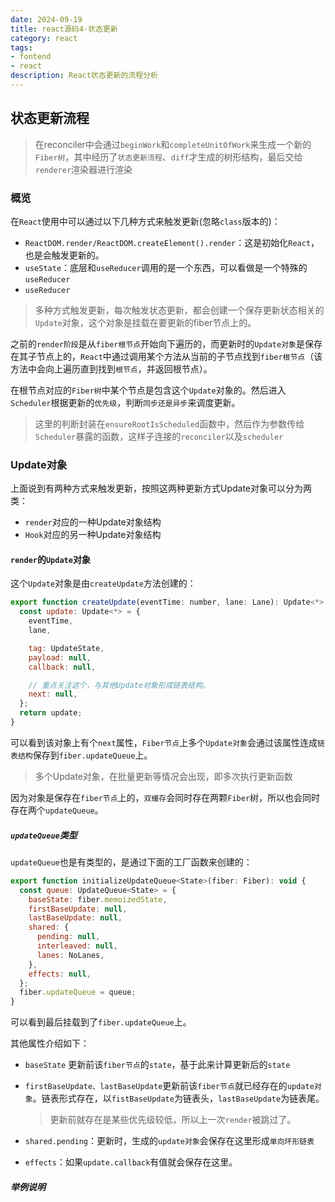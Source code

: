 ```yaml
---
date: 2024-09-19
title: react源码4-状态更新
category: react
tags:
- fontend
- react
description: React状态更新的流程分析
---
```

## 状态更新流程

> 在reconciler中会通过`beginWork`和`completeUnitOfWork`来生成一个新的`Fiber树`，其中经历了`状态更新流程`、`diff`才生成的树形结构，最后交给`renderer`渲染器进行渲染

### 概览

在`React`使用中可以通过以下几种方式来触发更新(忽略`class`版本的)：

- `ReactDOM.render/ReactDOM.createElement().render`：这是初始化`React`，也是会触发更新的。
- `useState`：底层和`useReducer`调用的是一个东西，可以看做是一个特殊的`useReducer`
- `useReducer`

> 多种方式触发更新，每次触发状态更新，都会创建一个保存更新状态相关的`Update`对象，这个对象是挂载在要更新的fiber节点上的。

之前的`render阶段`是从`fiber根节点`开始向下遍历的，而更新时的`Update对象`是保存在其子节点上的，`React`中通过调用某个方法从当前的子节点找到`fiber根节点`（该方法中会向上遍历直到找到`根节点`，并返回根节点）。

在根节点对应的`Fiber树`中某个节点是包含这个`Update`对象的。然后进入`Scheduler`根据更新的`优先级`，判断`同步还是异步`来调度更新。

> 这里的判断封装在`ensureRootIsScheduled`函数中，然后作为参数传给`Scheduler`暴露的函数，这样子连接的`reconciler`以及`scheduler`

### Update对象

上面说到有两种方式来触发更新，按照这两种更新方式Update对象可以分为两类：

- `render`对应的一种Update对象结构
- `Hook`对应的另一种Update对象结构

#### `render`的`Update`对象

这个`Update`对象是由`createUpdate`方法创建的：

```js
export function createUpdate(eventTime: number, lane: Lane): Update<*> {
  const update: Update<*> = {
    eventTime,
    lane,

    tag: UpdateState,
    payload: null,
    callback: null,

    // 重点关注这个，与其他Update对象形成链表结构。
    next: null,
  };
  return update;
}
```

可以看到该对象上有个`next`属性，`Fiber节点`上多个`Update对象`会通过该属性连成`链表结构`保存到`fiber.updateQueue`上。

> 多个Update对象，在批量更新等情况会出现，即多次执行更新函数

因为对象是保存在`fiber节点`上的，`双缓存`会同时存在两颗`Fiber`树，所以也会同时存在两个`updateQueue`。

##### `updateQueue`类型

`updateQueue`也是有类型的，是通过下面的工厂函数来创建的：

```js
export function initializeUpdateQueue<State>(fiber: Fiber): void {
  const queue: UpdateQueue<State> = {
    baseState: fiber.memoizedState,
    firstBaseUpdate: null,
    lastBaseUpdate: null,
    shared: {
      pending: null,
      interleaved: null,
      lanes: NoLanes,
    },
    effects: null,
  };
  fiber.updateQueue = queue;
}
```

可以看到最后挂载到了`fiber.updateQueue`上。

其他属性介绍如下：

- `baseState` 更新前该`fiber节点`的`state`，基于此来计算更新后的`state`

- `firstBaseUpdate、lastBaseUpdate`更新前该`fiber节点`就已经存在的`update对象`。链表形式存在，以`fistBaseUpdate`为链表头，`lastBaseUpdate`为链表尾。

  > 更新前就存在是某些优先级较低，所以上一次`render`被跳过了。

- `shared.pending`：更新时，生成的`update对象`会保存在这里形成`单向环形链表`

- `effects`：如果`update.callback`有值就会保存在这里。

##### 举例说明

